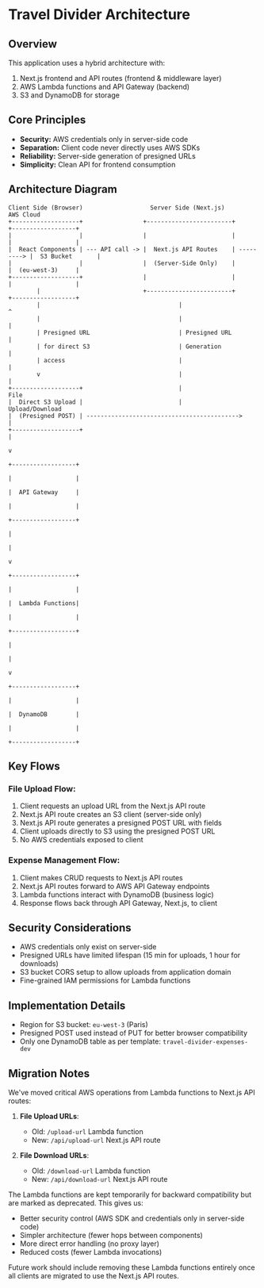 # Travel Divider Architecture

## Overview

This application uses a hybrid architecture with:

1. Next.js frontend and API routes (frontend & middleware layer)
2. AWS Lambda functions and API Gateway (backend)
3. S3 and DynamoDB for storage

## Core Principles

- **Security:** AWS credentials only in server-side code
- **Separation:** Client code never directly uses AWS SDKs
- **Reliability:** Server-side generation of presigned URLs
- **Simplicity:** Clean API for frontend consumption

## Architecture Diagram

```
Client Side (Browser)                   Server Side (Next.js)                  AWS Cloud
+-------------------+                 +------------------------+             +------------------+
|                   |                 |                        |             |                  |
|  React Components | --- API call -> |  Next.js API Routes    | ---------> |  S3 Bucket       |
|                   |                 |  (Server-Side Only)    |             |  (eu-west-3)     |
+-------------------+                 |                        |             |                  |
        |                             +------------------------+             +------------------+
        |                                       |                                     ^
        |                                       |                                     |
        | Presigned URL                         | Presigned URL                      |
        | for direct S3                         | Generation                         |
        | access                                |                                     |
        v                                       |                                     |
+-------------------+                           |                                    File
|  Direct S3 Upload |                           |                                  Upload/Download
|  (Presigned POST) | ------------------------------------------->                   |
+-------------------+                                                                |
                                                                                     v
                                                                            +------------------+
                                                                            |                  |
                                                                            |  API Gateway     |
                                                                            |                  |
                                                                            +------------------+
                                                                                     |
                                                                                     |
                                                                                     v
                                                                            +------------------+
                                                                            |                  |
                                                                            |  Lambda Functions|
                                                                            |                  |
                                                                            +------------------+
                                                                                     |
                                                                                     |
                                                                                     v
                                                                            +------------------+
                                                                            |                  |
                                                                            |  DynamoDB        |
                                                                            |                  |
                                                                            +------------------+
```

## Key Flows

### File Upload Flow:

1. Client requests an upload URL from the Next.js API route
2. Next.js API route creates an S3 client (server-side only)
3. Next.js API route generates a presigned POST URL with fields
4. Client uploads directly to S3 using the presigned POST URL
5. No AWS credentials exposed to client

### Expense Management Flow:

1. Client makes CRUD requests to Next.js API routes
2. Next.js API routes forward to AWS API Gateway endpoints
3. Lambda functions interact with DynamoDB (business logic)
4. Response flows back through API Gateway, Next.js, to client

## Security Considerations

- AWS credentials only exist on server-side
- Presigned URLs have limited lifespan (15 min for uploads, 1 hour for downloads)
- S3 bucket CORS setup to allow uploads from application domain
- Fine-grained IAM permissions for Lambda functions

## Implementation Details

- Region for S3 bucket: `eu-west-3` (Paris)
- Presigned POST used instead of PUT for better browser compatibility
- Only one DynamoDB table as per template: `travel-divider-expenses-dev`

## Migration Notes

We've moved critical AWS operations from Lambda functions to Next.js API routes:

1. **File Upload URLs**: 
   - Old: `/upload-url` Lambda function
   - New: `/api/upload-url` Next.js API route

2. **File Download URLs**:
   - Old: `/download-url` Lambda function
   - New: `/api/download-url` Next.js API route

The Lambda functions are kept temporarily for backward compatibility but are marked as deprecated. This gives us:

- Better security control (AWS SDK and credentials only in server-side code)
- Simpler architecture (fewer hops between components)
- More direct error handling (no proxy layer)
- Reduced costs (fewer Lambda invocations)

Future work should include removing these Lambda functions entirely once all clients are migrated to use the Next.js API routes.